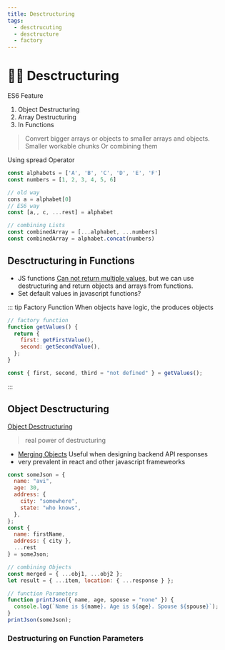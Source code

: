 ```yaml
---
title: Desctructuring
tags:
  - desctrucuting
  - desctructure
  - factory
---
```


# :construction_worker_woman: Desctructuring

<TagLinks />

ES6 Feature

1. Object Destructuring
2. Array Destructuring
3. In Functions

> Convert bigger arrays or objects to smaller arrays and objects.
> Smaller workable chunks
> Or combining them

Using spread Operator

```js
const alphabets = ['A', 'B', 'C', 'D', 'E', 'F']
const numbers = [1, 2, 3, 4, 5, 6]

// old way
cons a = alphabet[0]
// ES6 way
const [a,, c, ...rest] = alphabet

// combining Lists
const combinedArray = [...alphabet, ...numbers]
const combinedArray = alphabet.concat(numbers)
```

## Desctructuring in Functions

- JS functions [Can not return multiple values](https://stackoverflow.com/questions/2917175/return-multiple-values-in-javascript), but we can use destructuring and return objects and arrays from functions.
- Set default values in javascript functions?

::: tip Factory Function
When objects have logic, the produces objects

```js
// factory function
function getValues() {
  return {
    first: getFirstValue(),
    second: getSecondValue(),
  };
}

const { first, second, third = "not defined" } = getValues();
```

:::

## Object Desctructuring

[Object Desctructuring](https://developer.mozilla.org/en-US/docs/Web/JavaScript/Reference/Operators/Destructuring_assignment)

> real power of destructuring

- [Merging Objects](https://stackoverflow.com/questions/13852852/how-do-i-merge-two-javascript-objects-together-in-es6)
  Useful when designing backend API responses
- very prevalent in react and other javascript frameweorks

```js
const someJson = {
  name: "avi",
  age: 30,
  address: {
    city: "somewhere",
    state: "who knows",
  },
};
const {
  name: firstName,
  address: { city },
  ...rest
} = someJson;

// combining Objects
const merged = { ...obj1, ...obj2 };
let result = { ...item, location: { ...response } };

// function Parameters
function printJson({ name, age, spouse = "none" }) {
  console.log(`Name is ${name}. Age is ${age}. Spouse ${spouse}`);
}
printJson(someJson);
```

### Destructuring on Function Parameters

<Footer />
